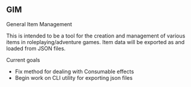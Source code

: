 GIM
-----

General Item Management

This is intended to be a tool for the creation and management of various items in roleplaying/adventure games.  Item data will be exported as and loaded from JSON files.

Current goals
- Fix method for dealing with Consumable effects
- Begin work on CLI utility for exporting json files
